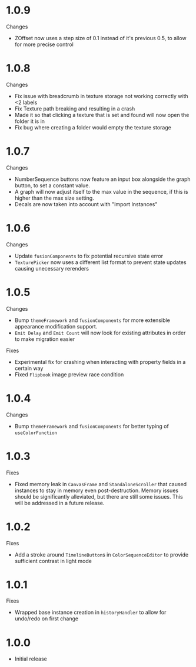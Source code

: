 # 1.0.9
Changes
- ZOffset now uses a step size of 0.1 instead of it's previous 0.5, to allow for more precise control

# 1.0.8
Changes
- Fix issue with breadcrumb in texture storage not working correctly with <2 labels
- Fix Texture path breaking and resulting in a crash
- Made it so that clicking a texture that is set and found will now open the folder it is in
- Fix bug where creating a folder would empty the texture storage

# 1.0.7
Changes
- NumberSequence buttons now feature an input box alongside the graph button, to set a constant value.
- A graph will now adjust itself to the max value in the sequence, if this is higher than the max size setting.
- Decals are now taken into account with "Import Instances"

# 1.0.6
Changes
- Update `fusionComponents` to fix potential recursive state error
- `TexturePicker` now uses a different list format to prevent state updates causing unecessary rerenders

# 1.0.5
Changes
- Bump `themeFramework` and `fusionComponents` for more extensible appearance modification support.
- `Emit Delay` and `Emit Count` will now look for existing attributes in order to make migration easier

Fixes
- Experimental fix for crashing when interacting with property fields in a certain way
- Fixed `Flipbook` image preview race condition

# 1.0.4
Changes
- Bump `themeFramework` and `fusionComponents` for better typing of `useColorFunction`

# 1.0.3
Fixes
- Fixed memory leak in `CanvasFrame` and `StandaloneScroller` that caused instances to stay in memory even post-destruction. Memory issues should be significantly alleviated, but there are still some issues. This will be addressed in a future release.

# 1.0.2
Fixes
- Add a stroke around `TimelineButton`s in `ColorSequenceEditor` to provide sufficient contrast in light mode

# 1.0.1
Fixes
- Wrapped base instance creation in `historyHandler` to allow for undo/redo on first change

# 1.0.0
- Initial release